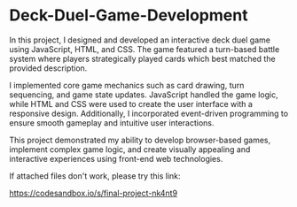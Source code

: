 # Deck-Duel-Game-Development

In this project, I designed and developed an interactive deck duel game using JavaScript, HTML, and CSS. The game featured a turn-based battle system where players strategically played cards which best matched the provided description.

I implemented core game mechanics such as card drawing, turn sequencing, and game state updates. JavaScript handled the game logic, while HTML and CSS were used to create the user interface with a responsive design. Additionally, I incorporated event-driven programming to ensure smooth gameplay and intuitive user interactions.

This project demonstrated my ability to develop browser-based games, implement complex game logic, and create visually appealing and interactive experiences using front-end web technologies.

If attached files don't work, please try this link:

https://codesandbox.io/s/final-project-nk4nt9
